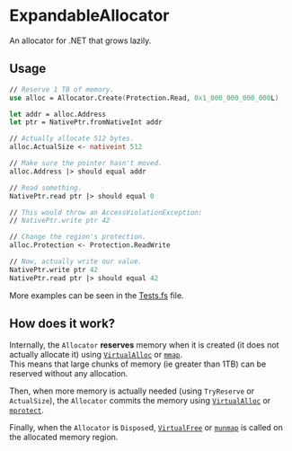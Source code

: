 # ExpandableAllocator
An allocator for .NET that grows lazily.

## Usage
```fsharp
// Reserve 1 TB of memory.
use alloc = Allocator.Create(Protection.Read, 0x1_000_000_000_000L)

let addr = alloc.Address
let ptr = NativePtr.fromNativeInt addr

// Actually allocate 512 bytes.
alloc.ActualSize <- nativeint 512

// Make sure the pointer hasn't moved.
alloc.Address |> should equal addr

// Read something.
NativePtr.read ptr |> should equal 0

// This would throw an AccessViolationException:
// NativePtr.write ptr 42

// Change the region's protection.
alloc.Protection <- Protection.ReadWrite

// Now, actually write our value.
NativePtr.write ptr 42
NativePtr.read ptr |> should equal 42
```

More examples can be seen in the [Tests.fs](./ExpandableAllocator.Tests/Tests.fs) file.

## How does it work?
Internally, the `Allocator` **reserves** memory when it is created
(it does not actually allocate it) using [`VirtualAlloc`][va]
or [`mmap`][mmap].  
This means that large chunks of memory (ie greater than 1TB) can be reserved
without any allocation.

Then, when more memory is actually needed (using `TryReserve` or `ActualSize`),
the `Allocator` commits the memory using [`VirtualAlloc`][va] or [`mprotect`][mprotect].

Finally, when the `Allocator` is `Dispose`d, [`VirtualFree`][vf] or [`munmap`][munmap]
is called on the allocated memory region.


[va]: https://msdn.microsoft.com/library/windows/desktop/aa366887
[vf]: https://msdn.microsoft.com/library/windows/desktop/aa366892
[mmap]: http://man7.org/linux/man-pages/man2/mmap.2.html
[mprotect]: http://man7.org/linux/man-pages/man2/mprotect.2.html
[munmap]: http://man7.org/linux/man-pages/man2/munmap.2.html

